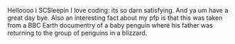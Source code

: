 Helloooo i SCSleepin I love coding: its so darn satisfying.
And ya um have a great day bye. Also an interesting fact about my pfp is that this was taken from a BBC Earth documentry of a baby penguin where his father was returning to the group of penguins in a blizzard.
